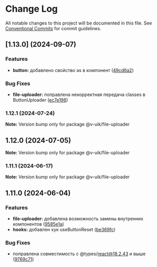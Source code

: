 # Change Log

All notable changes to this project will be documented in this file.
See [Conventional Commits](https://conventionalcommits.org) for commit guidelines.

## [1.13.0] (2024-09-07)


### Features

* **button:** добавлено свойство as в компонент ([49cd6a2](#))


### Bug Fixes

* **file-uploader:** поправлена некорректная передача classes в ButtonUploader ([ec7e198](#))



### 1.12.1 (2024-07-24)

**Note:** Version bump only for package @v-uik/file-uploader





## 1.12.0 (2024-07-05)

**Note:** Version bump only for package @v-uik/file-uploader





### 1.11.1 (2024-06-17)

**Note:** Version bump only for package @v-uik/file-uploader





## 1.11.0 (2024-06-04)


### Features

* **file-uploader:** добавлена возможность замены внутренних компонентов ([9585e1a](#))
* **hooks:** добавлен хук useButtonReset ([be369fc](#))


### Bug Fixes

* поправлена совместимость с @types/react@18.2.43 и выше ([9769c71](#))
